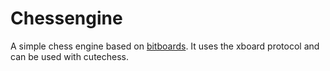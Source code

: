 # Chessengine
A simple chess engine based on [bitboards](https://www.chessprogramming.org/Bitboards). It uses the xboard protocol and can be used with cutechess.


